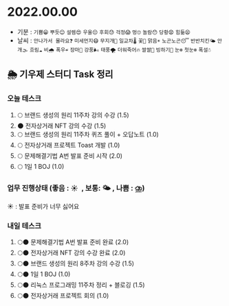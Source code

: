 # 2022.00.00

- 기분 : `기쁨😁` `뿌듯😊` `설렘😍` `우울😔` `후회😓` `걱정😱` `멍🙄` `놀람😯` `당황😧` `힘듦😫`
- 날씨 : `안나가서 몰라요❓` `미세먼지😷` `무지개🌈` `일교차🌡️` `꽃🌸` `맑음☀️` `노곤노곤😴` `반반치킨🌤️` `안개🌫️` `흐림☁️` `비🌧️` `폭우☔` `장마🌊` `강풍🌬️` `태풍🌪️` `더워죽어🔥` `쌀쌀🥶` `빙하기🧊` `눈❄️` `첫눈❄️` `폭설☃️`

## 🌦️ 기우제 스터디 Task 정리

### 오늘 테스크

1. 🌕 브랜드 생성의 원리 11주차 강의 수강 (1.5)
2. 🌑 전자상거래 NFT 강의 수강 (1.5)
3. 🌕 브랜드 생성의 원리 11주차 퀴즈 풀이 + 오답노트 (1.0)
4. 🌕 전자상거래 프로젝트 Toast 개발 (1.0)
5. 🌕 문제해결기법 A번 발표 준비 시작 (2.0)
6. 🌕 1일 1 BOJ (1.0)

### 업무 진행상태 (좋음 : ☀  , 보통: 🌤 , 나쁨 : ⛈)

☀ : 발표 준비가 너무 싫어요

### 내일 테스크

1. 🌕🌑 문제해결기법 A번 발표 준비 완료 (2.0)
2. 🌕🌑 전자상거래 NFT 강의 수강 완료 (2.0)
3. 🌕🌑 브랜드 생성의 원리 8주차 강의 수강 (1.5)
4. 🌕🌑 1일 1 BOJ (1.0)
5. 🌕🌑 리눅스 프로그래밍 11주차 정리 + 블로깅 (1.5)
6. 🌕🌑 전자상거래 프로젝트 회의 (1.0)

